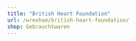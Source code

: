 ```yaml
---
title: "British Heart Foundation"
url: /wrexham/british-heart-foundation/
shop: Gebrauchtwaren
---
```

